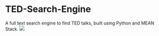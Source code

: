 # TED-Search-Engine
A full text search engine to find TED talks, built using Python and MEAN Stack.
<img src="gifs/frontend.gif">


